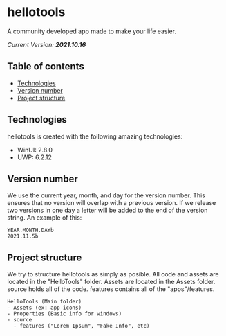 # hellotools
A community developed app made to make your life easier.

*Current Version: **2021.10.16***

## Table of contents
* [Technologies](#technologies)
* [Version number](#version-number)
* [Project structure](#project-structure)

## Technologies
hellotools is created with the following amazing technologies:
* WinUI: 2.8.0
* UWP: 6.2.12

## Version number
We use the current year, month, and day for the version number. This ensures that no version will overlap with a previous version. If we release two versions in one day a letter will be added to the end of the version string.
An example of this:
```
YEAR.MONTH.DAYb
2021.11.5b
```

## Project structure
We try to structure hellotools as simply as posible. All code and assets are located in the "HelloTools" folder. Assets are located in the Assets folder. source holds all of the code. features contains all of the "apps"/features.
```
HelloTools (Main folder)
- Assets (ex: app icons)
- Properties (Basic info for windows)
- source
  - features ("Lorem Ipsum", "Fake Info", etc)
```
